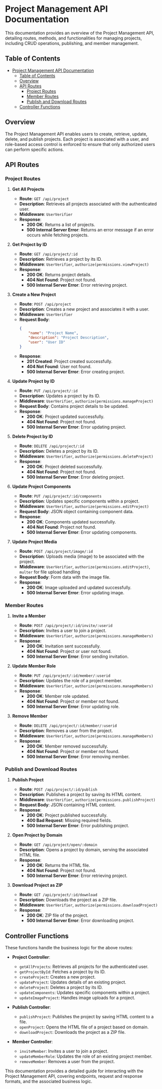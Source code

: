 # Project Management API Documentation

This documentation provides an overview of the Project Management API, detailing routes, methods, and functionalities for managing projects, including CRUD operations, publishing, and member management.

## Table of Contents
- [Project Management API Documentation](#project-management-api-documentation)
  - [Table of Contents](#table-of-contents)
  - [Overview](#overview)
  - [API Routes](#api-routes)
    - [Project Routes](#project-routes)
    - [Member Routes](#member-routes)
    - [Publish and Download Routes](#publish-and-download-routes)
  - [Controller Functions](#controller-functions)

## Overview
The Project Management API enables users to create, retrieve, update, delete, and publish projects. Each project is associated with a user, and role-based access control is enforced to ensure that only authorized users can perform specific actions.

## API Routes

### Project Routes

1. **Get All Projects**
   - **Route**: `GET /api/project`
   - **Description**: Retrieves all projects associated with the authenticated user.
   - **Middleware**: `UserVerifier`
   - **Response**:
     - **200 OK**: Returns a list of projects.
     - **500 Internal Server Error**: Returns an error message if an error occurs while fetching projects.

2. **Get Project by ID**
   - **Route**: `GET /api/project/:id`
   - **Description**: Retrieves a project by its ID.
   - **Middleware**: `UserVerifier`, `authorize(permissions.viewProject)`
   - **Response**:
     - **200 OK**: Returns project details.
     - **404 Not Found**: Project not found.
     - **500 Internal Server Error**: Error retrieving project.

3. **Create a New Project**
   - **Route**: `POST /api/project`
   - **Description**: Creates a new project and associates it with a user.
   - **Middleware**: `UserVerifier`
   - **Request Body**:
     ```json
     {
         "name": "Project Name",
         "description": "Project Description",
         "user": "User ID"
     }
     ```
   - **Response**:
     - **201 Created**: Project created successfully.
     - **404 Not Found**: User not found.
     - **500 Internal Server Error**: Error creating project.

4. **Update Project by ID**
   - **Route**: `PUT /api/project/:id`
   - **Description**: Updates a project by its ID.
   - **Middleware**: `UserVerifier`, `authorize(permissions.manageProject)`
   - **Request Body**: Contains project details to be updated.
   - **Response**:
     - **200 OK**: Project updated successfully.
     - **404 Not Found**: Project not found.
     - **500 Internal Server Error**: Error updating project.

5. **Delete Project by ID**
   - **Route**: `DELETE /api/project/:id`
   - **Description**: Deletes a project by its ID.
   - **Middleware**: `UserVerifier`, `authorize(permissions.deleteProject)`
   - **Response**:
     - **200 OK**: Project deleted successfully.
     - **404 Not Found**: Project not found.
     - **500 Internal Server Error**: Error deleting project.

6. **Update Project Components**
   - **Route**: `PUT /api/project/:id/components`
   - **Description**: Updates specific components within a project.
   - **Middleware**: `UserVerifier`, `authorize(permissions.editProject)`
   - **Request Body**: JSON object containing component data.
   - **Response**:
     - **200 OK**: Components updated successfully.
     - **404 Not Found**: Project not found.
     - **500 Internal Server Error**: Error updating components.

7. **Update Project Media**
   - **Route**: `POST /api/project/image/:id`
   - **Description**: Uploads media (image) to be associated with the project.
   - **Middleware**: `UserVerifier`, `authorize(permissions.editProject)`, `multer` for file upload handling
   - **Request Body**: Form data with the image file.
   - **Response**:
     - **200 OK**: Image uploaded and updated successfully.
     - **500 Internal Server Error**: Error updating image.

### Member Routes

1. **Invite a Member**
   - **Route**: `POST /api/project/:id/invite/:userid`
   - **Description**: Invites a user to join a project.
   - **Middleware**: `UserVerifier`, `authorize(permissions.manageMembers)`
   - **Response**:
     - **200 OK**: Invitation sent successfully.
     - **404 Not Found**: Project or user not found.
     - **500 Internal Server Error**: Error sending invitation.

2. **Update Member Role**
   - **Route**: `PUT /api/project/:id/member/:userid`
   - **Description**: Updates the role of a project member.
   - **Middleware**: `UserVerifier`, `authorize(permissions.manageMembers)`
   - **Response**:
     - **200 OK**: Member role updated.
     - **404 Not Found**: Project or member not found.
     - **500 Internal Server Error**: Error updating role.

3. **Remove Member**
   - **Route**: `DELETE /api/project/:id/member/:userid`
   - **Description**: Removes a user from the project.
   - **Middleware**: `UserVerifier`, `authorize(permissions.manageMembers)`
   - **Response**:
     - **200 OK**: Member removed successfully.
     - **404 Not Found**: Project or member not found.
     - **500 Internal Server Error**: Error removing member.

### Publish and Download Routes

1. **Publish Project**
   - **Route**: `POST /api/project/:id/publish`
   - **Description**: Publishes a project by saving its HTML content.
   - **Middleware**: `UserVerifier`, `authorize(permissions.publishProject)`
   - **Request Body**: JSON containing HTML content.
   - **Response**:
     - **200 OK**: Project published successfully.
     - **400 Bad Request**: Missing required fields.
     - **500 Internal Server Error**: Error publishing project.

2. **Open Project by Domain**
   - **Route**: `GET /api/project/open/:domain`
   - **Description**: Opens a project by domain, serving the associated HTML file.
   - **Response**:
     - **200 OK**: Returns the HTML file.
     - **404 Not Found**: Project not found.
     - **500 Internal Server Error**: Error retrieving project.

3. **Download Project as ZIP**
   - **Route**: `GET /api/project/:id/download`
   - **Description**: Downloads the project as a ZIP file.
   - **Middleware**: `UserVerifier`, `authorize(permissions.downloadProject)`
   - **Response**:
     - **200 OK**: ZIP file of the project.
     - **500 Internal Server Error**: Error downloading project.

## Controller Functions

These functions handle the business logic for the above routes:

- **Project Controller**:
  - `getAllProjects`: Retrieves all projects for the authenticated user.
  - `getProjectById`: Fetches a project by its ID.
  - `createProject`: Creates a new project.
  - `updateProject`: Updates details of an existing project.
  - `deleteProject`: Deletes a project by its ID.
  - `updateComponents`: Updates specific components within a project.
  - `updateImageProject`: Handles image uploads for a project.

- **Publish Controller**:
  - `publishProject`: Publishes the project by saving HTML content to a file.
  - `openProject`: Opens the HTML file of a project based on domain.
  - `downloadProject`: Downloads the project as a ZIP file.

- **Member Controller**:
  - `inviteMember`: Invites a user to join a project.
  - `updateMemberRole`: Updates the role of an existing project member.
  - `removeMember`: Removes a user from the project.

This documentation provides a detailed guide for interacting with the Project Management API, covering endpoints, request and response formats, and the associated business logic.
